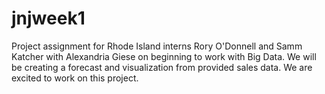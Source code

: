 # jnjweek1
Project assignment for Rhode Island interns Rory O'Donnell and Samm Katcher with Alexandria Giese on beginning to work with Big Data. We will be creating a forecast and visualization from provided sales data.
We are excited to work on this project.
